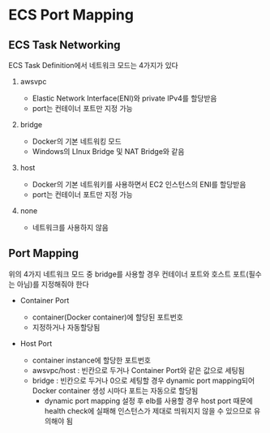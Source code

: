# ECS Port Mapping
    
## ECS Task Networking
ECS Task Definition에서 네트워크 모드는 4가지가 있다
     
1. awsvpc
	- Elastic Network Interface(ENI)와 private IPv4를 할당받음
	- port는 컨테이너 포트만 지정 가능

2. bridge
	- Docker의 기본 네트워킹 모드
	- Windows의 LInux Bridge 및 NAT Bridge와 같음

3. host
	- Docker의 기본 네트워키를 사용하면서 EC2 인스턴스의 ENI를 할당받음
	- port는 컨테이너 포트만 지정 가능

4. none
	- 네트워크를 사용하지 않음
      
## Port Mapping
위의 4가지 네트워크 모드 중 bridge를 사용할 경우 컨테이너 포트와 호스트 포트(필수는 아님)를 지정해줘야 한다
     
- Container Port
	- container(Docker container)에 할당된 포트번호
	- 지정하거나 자동할당됨 
      
- Host Port
	- container instance에 할당한 포트번호
	- awsvpc/host : 빈칸으로 두거나 Container Port와 같은 값으로 세팅됨
	- bridge : 빈칸으로 두거나 0으로 세팅할 경우 dynamic port mapping되어 Docker container 생성 시마다 포트는 자동으로 할당됨
		- dynamic port mapping 설정 후 elb를 사용할 경우 host port 때문에 health check에 실패해 인스턴스가 제대로 띄워지지 않을 수 있으므로 유의해야 됨